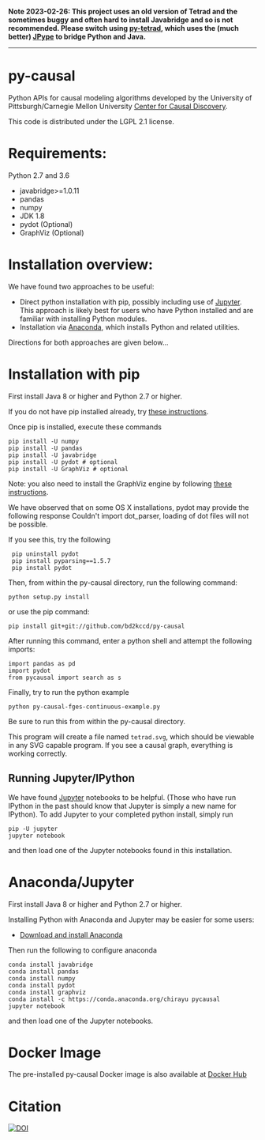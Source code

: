 **Note 2023-02-26: This project uses an old version of Tetrad and the sometimes buggy and often hard to install Javabridge and so is not recommended. Please switch using [py-tetrad](https://github.com/cmu-phil/py-tetrad), which uses the (much better) [JPype](https://jpype.readthedocs.io/en/latest/) to bridge Python and Java.**

-----------------------

py-causal
========
Python APIs for causal modeling algorithms developed by the University of Pittsburgh/Carnegie Mellon University [Center for Causal Discovery](http://www.ccd.pitt.edu). 


This code is distributed under the LGPL 2.1 license.

Requirements:
============

Python 2.7 and 3.6
* javabridge>=1.0.11
* pandas
* numpy 
* JDK 1.8
* pydot (Optional)
* GraphViz (Optional)

Installation overview:
======================
We have found two approaches to be useful:
* Direct python installation with pip, possibly including use of [Jupyter](http://jupyter.org/). This approach is likely best for users who have Python installed and are familiar with installing Python modules.
* Installation via [Anaconda](https://www.continuum.io/downloads), which  installs Python and related utilities.

Directions for both approaches are given below...

Installation with pip
=====================

First install Java 8 or higher and Python 2.7 or higher.

If you do not have pip installed already, try [these instructions](https://pip.pypa.io/en/stable/installing/).

Once pip is installed, execute these commands

    pip install -U numpy
    pip install -U pandas
    pip install -U javabridge
    pip install -U pydot # optional
    pip install -U GraphViz # optional

Note: you also need to install the GraphViz engine by following [these instructions](http://www.graphviz.org/download/).

We have observed that on some OS X installations, pydot may provide the following response
    Couldn't import dot_parser, loading of dot files will not be possible.

If you see this, try the following

     pip uninstall pydot
     pip install pyparsing==1.5.7
     pip install pydot


Then, from within the py-causal directory, run the following command:

    python setup.py install
    
or use the pip command:

    pip install git+git://github.com/bd2kccd/py-causal
    
After running this command, enter a python shell and attempt the following imports:
    
    import pandas as pd
    import pydot
    from pycausal import search as s

Finally, try to run the python example

    python py-causal-fges-continuous-example.py

Be sure to run this from within the py-causal directory.

This program will create a file named `tetrad.svg`, which should be viewable in any SVG capable program. If you see a causal graph, everything is working correctly.

Running Jupyter/IPython
-----------------------

We have found [Jupyter](http://jupyter.org/) notebooks to be helpful. (Those who have run IPython in the past should know that Jupyter is simply a new name for IPython). To add Jupyter to your completed python install, simply run

    pip -U jupyter
    jupyter notebook
 
 
 and then load one of the Jupyter notebooks found in this installation. 

Anaconda/Jupyter
================

First install Java 8 or higher and Python 2.7 or higher.

Installing Python with Anaconda and Jupyter may be easier for some users:

* [Download and install Anaconda](https://www.continuum.io/downloads) 

Then run the following to configure anaconda

    conda install javabridge
    conda install pandas  
    conda install numpy
    conda install pydot
    conda install graphviz 
    conda install -c https://conda.anaconda.org/chirayu pycausal 
    jupyter notebook

and then load one of the Jupyter notebooks.

Docker Image
============

The pre-installed py-causal Docker image is also available at [Docker Hub](https://hub.docker.com/r/chirayukong/py-causal-notebook/)

Citation
========

[![DOI](https://zenodo.org/badge/52296325.svg)](https://zenodo.org/badge/latestdoi/52296325)
